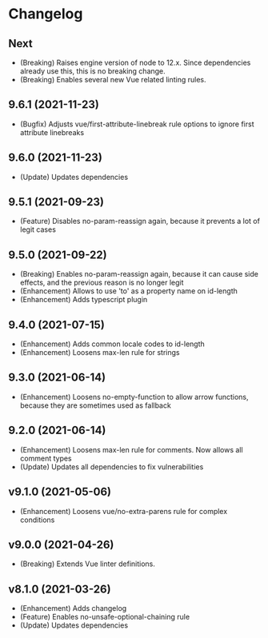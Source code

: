 # Changelog

## Next
* (Breaking) Raises engine version of node to 12.x. Since dependencies already use this, this is no breaking change.
* (Breaking) Enables several new Vue related linting rules.

## 9.6.1 (2021-11-23)
* (Bugfix) Adjusts vue/first-attribute-linebreak rule options to ignore first attribute linebreaks

## 9.6.0 (2021-11-23)
* (Update) Updates dependencies

## 9.5.1 (2021-09-23)

* (Feature) Disables no-param-reassign again, because it prevents a lot of legit cases

## 9.5.0 (2021-09-22)
* (Breaking) Enables no-param-reassign again, because it can cause side effects, and the previous reason is no longer legit
* (Enhancement) Allows to use 'to' as a property name on id-length
* (Enhancement) Adds typescript plugin

## 9.4.0 (2021-07-15)
* (Enhancement) Adds common locale codes to id-length
* (Enhancement) Loosens max-len rule for strings

## 9.3.0 (2021-06-14)
* (Enhancement) Loosens no-empty-function to allow arrow functions, because they are sometimes used as fallback

## 9.2.0 (2021-06-14)
* (Enhancement) Loosens max-len rule for comments. Now allows all comment types
* (Update) Updates all dependencies to fix vulnerabilities

## v9.1.0 (2021-05-06)
* (Enhancement) Loosens vue/no-extra-parens rule for complex conditions

## v9.0.0 (2021-04-26)
* (Breaking) Extends Vue linter definitions.

## v8.1.0 (2021-03-26)

* (Enhancement) Adds changelog
* (Feature) Enables no-unsafe-optional-chaining rule
* (Update) Updates dependencies
